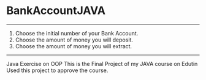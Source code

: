 # BankAccountJAVA

________________________________________________
1) Choose the initial number of your Bank Account.
2) Choose the amount of money you will deposit.
3) Choose the amount of money you will extract.
________________________________________________
Java Exercise on OOP 
This is the Final Project of my JAVA course on Edutin
Used this project to approve the course.
